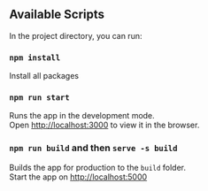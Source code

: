 ## Available Scripts

In the project directory, you can run:

### `npm install`
Install all packages

### `npm run start`

Runs the app in the development mode.<br />
Open [http://localhost:3000](http://localhost:3000) to view it in the browser.

### `npm run build` and then `serve -s build`

Builds the app for production to the `build` folder.<br />
Start the app on [http://localhost:5000](http://localhost:5000)




